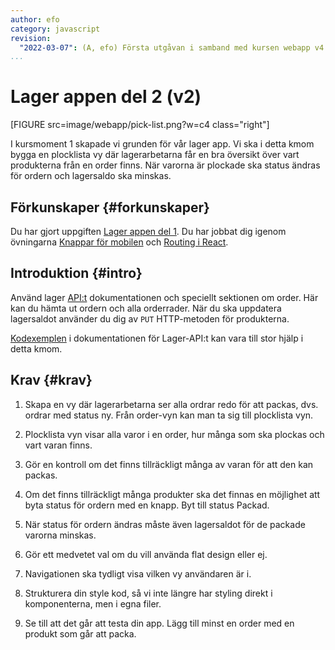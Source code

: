 ```yaml
---
author: efo
category: javascript
revision:
  "2022-03-07": (A, efo) Första utgåvan i samband med kursen webapp v4.
...
```

Lager appen del 2 (v2)
==================================

[FIGURE src=image/webapp/pick-list.png?w=c4 class="right"]

I kursmoment 1 skapade vi grunden för vår lager app. Vi ska i detta kmom bygga en plocklista vy där lagerarbetarna får en bra översikt över vart produkterna från en order finns. När varorna är plockade ska status ändras för ordern och lagersaldo ska minskas.



<!--more-->



Förkunskaper {#forkunskaper}
-----------------------
Du har gjort uppgiften [Lager appen del 1](uppgift/lager-appen-del-1-v2). Du har jobbat dig igenom övningarna [Knappar för mobilen](kunskap/knappar-for-mobilen) och [Routing i React](kunskap/routing-och-navigation-i-react).



Introduktion {#intro}
-----------------------

Använd lager [API:t](https://lager.emilfolino.se/v2) dokumentationen och speciellt sektionen om order. Här kan du hämta ut ordern och alla orderrader. När du ska uppdatera lagersaldot använder du dig av `PUT` HTTP-metoden för produkterna.

[Kodexemplen](https://lager.emilfolino.se/v2#fetch) i dokumentationen för Lager-API:t kan vara till stor hjälp i detta kmom.



Krav {#krav}
-----------------------

1. Skapa en vy där lagerarbetarna ser alla ordrar redo för att packas, dvs. ordrar med status ny. Från order-vyn kan man ta sig till plocklista vyn.

1. Plocklista vyn visar alla varor i en order, hur många som ska plockas och vart varan finns.

1. Gör en kontroll om det finns tillräckligt många av varan för att den kan packas.

1. Om det finns tillräckligt många produkter ska det finnas en möjlighet att byta status för ordern med en knapp. Byt till status Packad.

1. När status för ordern ändras måste även lagersaldot för de packade varorna minskas.

1. Gör ett medvetet val om du vill använda flat design eller ej.

1. Navigationen ska tydligt visa vilken vy användaren är i.

1. Strukturera din style kod, så vi inte längre har styling direkt i komponenterna, men i egna filer.

1. Se till att det går att testa din app. Lägg till minst en order med en produkt som går att packa.
